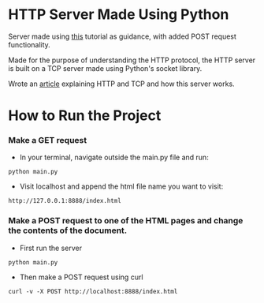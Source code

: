 # HTTP Server Made Using Python

Server made using [this](https://bhch.github.io/posts/2017/11/writing-an-http-server-from-scratch/) tutorial as guidance, with added POST request functionality.

Made for the purpose of understanding the HTTP protocol, the HTTP server is built on a TCP server made using Python's socket library.

Wrote an [article](https://medium.com/@benjaminduffield1997/all-about-http-38a4a508cfaf) explaining HTTP and TCP and how this server works.

# How to Run the Project

### Make a GET request

- In your terminal, navigate outside the main.py file and run:

`python main.py`

- Visit localhost and append the html file name you want to visit:

`http://127.0.0.1:8888/index.html`

### Make a POST request to one of the HTML pages and change the contents of the document.

- First run the server

`python main.py`

- Then make a POST request using curl

`curl -v -X POST http://localhost:8888/index.html`
